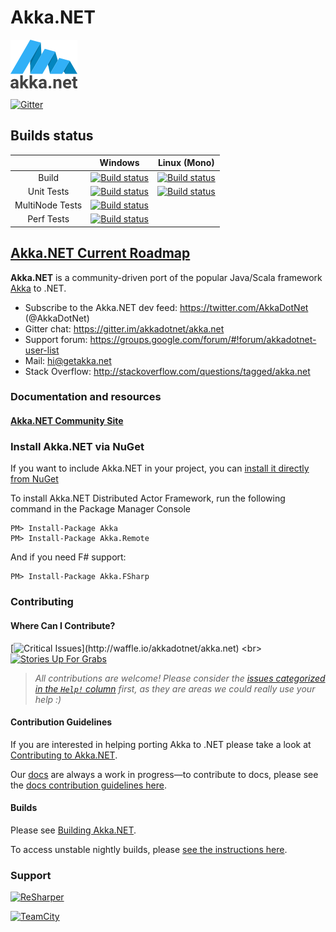 # Akka.NET

![Akka.NET logo](documentation/icons/AkkaNetLogo.Normal.png)

[![Gitter](https://badges.gitter.im/Join%20Chat.svg)](https://gitter.im/akkadotnet/akka.net?utm_source=badge&utm_medium=badge&utm_campaign=pr-badge&utm_content=badge) <br/>

## Builds status
||Windows|Linux (Mono)|
|:--:|:--:|:--:|
|Build|[![Build status](http://petabridge-ci.cloudapp.net/app/rest/builds/buildType:AkkaNet_AkkaNetWindowsBuild/statusIcon)](http://petabridge-ci.cloudapp.net/viewType.html?buildTypeId=AkkaNet_AkkaNetWindowsBuild&guest=1)|[![Build status](http://petabridge-ci.cloudapp.net/app/rest/builds/buildType:AkkaNet_LinuxMonoBuild/statusIcon)](http://petabridge-ci.cloudapp.net/viewType.html?buildTypeId=AkkaNet_LinuxMonoBuild&guest=1)|
|Unit Tests|[![Build status](http://petabridge-ci.cloudapp.net/app/rest/builds/buildType:AkkaNet_AkkaNetWindowsUnitTests/statusIcon)](http://petabridge-ci.cloudapp.net/viewType.html?buildTypeId=AkkaNet_AkkaNetWindowsUnitTests&guest=1)|[![Build status](http://petabridge-ci.cloudapp.net/app/rest/builds/buildType:AkkaNet_AkkaNetLinuxMonoUnitTests/statusIcon)](http://petabridge-ci.cloudapp.net/viewType.html?buildTypeId=AkkaNet_AkkaNetLinuxMonoUnitTests&guest=1)|
|MultiNode Tests|[![Build status](http://petabridge-ci.cloudapp.net/app/rest/builds/buildType:AkkaNet_AkkaNetWindowsMultiNodeTests/statusIcon)](http://petabridge-ci.cloudapp.net/viewType.html?buildTypeId=AkkaNet_AkkaNetWindowsMultiNodeTests&guest=1)|
|Perf Tests|[![Build status](http://petabridge-ci.cloudapp.net/app/rest/builds/buildType:AkkaNet_AkkaNetWindowsPerformanceTests/statusIcon)](http://petabridge-ci.cloudapp.net/viewType.html?buildTypeId=AkkaNet_AkkaNetWindowsPerformanceTests&guest=1)||

## [Akka.NET Current Roadmap](https://petabridge.com/blog/akkadotnet-2016-roadmap/)

**Akka.NET** is a community-driven port of the popular Java/Scala framework [Akka](http://akka.io) to .NET.

* Subscribe to the Akka.NET dev feed: https://twitter.com/AkkaDotNet  (@AkkaDotNet)
* Gitter chat: https://gitter.im/akkadotnet/akka.net
* Support forum: https://groups.google.com/forum/#!forum/akkadotnet-user-list
* Mail: hi@getakka.net
* Stack Overflow: http://stackoverflow.com/questions/tagged/akka.net

### Documentation and resources

#### [Akka.NET Community Site](http://getakka.net)


### Install Akka.NET via NuGet

If you want to include Akka.NET in your project, you can [install it directly from NuGet](https://www.nuget.org/packages/Akka)

To install Akka.NET Distributed Actor Framework, run the following command in the Package Manager Console

```
PM> Install-Package Akka
PM> Install-Package Akka.Remote
```

And if you need F# support:

```
PM> Install-Package Akka.FSharp
```

### Contributing
#### Where Can I Contribute?

[![Critical Issues](https://badge.waffle.io/akkadotnet/akka.net.svg?label=help%20wanted&title=Issues%20Needing%20Help%20Now!)](http://waffle.io/akkadotnet/akka.net)
<br>
[![Stories Up For Grabs](https://badge.waffle.io/akkadotnet/akka.net.svg?label=up%20for%20grabs&title=General%20Issues%20Up%20For%20Grabs)](http://waffle.io/akkadotnet/akka.net)

> *All contributions are welcome! Please consider the [issues categorized in the `Help!` column](http://waffle.io/akkadotnet/akka.net) first, as they are areas we could really use your help :)*

#### Contribution Guidelines
If you are interested in helping porting Akka to .NET please take a look at [Contributing to Akka.NET](http://getakka.net/docs/Contributing%20to%20Akka).

Our [docs](http://getakka.net/docs/) are always a work in progress—to contribute to docs, please see the [docs contribution guidelines here](http://getakka.net/docs/Documentation%20guidelines).


#### Builds
Please see [Building Akka.NET](http://getakka.net/docs/Building%20and%20Distributing%20Akka).

To access unstable nightly builds, please [see the instructions here](http://getakka.net/docs/akka-developers/nightly-builds).

### Support
<a href="http://www.jetbrains.com/resharper"><img src="http://i61.tinypic.com/15qvwj7.jpg" alt="ReSharper" title="ReSharper"></a>

<a href="https://www.jetbrains.com/teamcity/"><img src="http://i59.tinypic.com/2hmiirp.gif" alt="TeamCity" title="TeamCity"></a>


